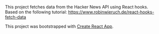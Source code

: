 This project fetches data from the Hacker News API using React hooks. Based on the following tutorial: https://www.robinwieruch.de/react-hooks-fetch-data

This project was bootstrapped with [Create React App](https://github.com/facebook/create-react-app).
